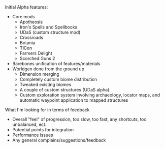 
Initial Alpha features:

- Core mods
	- Apotheosis
	- Iron's Spells and Spellbooks
	- UDaS (custom structure mod)
	- Crossroads
	- Botania
	- TiCon
	- Farmers Delight
	- Scorched Guns 2
- Barebones unification of features/materials
- Worldgen done from the ground up
	- Dimension merging
	- Completely custom biome distribution
	- Tweaked existing biomes
	- A couple of custom structures (UDaS alpha)
	- Custom exploration system involving archaeology, locator maps, and automatic waypoint application to mapped structures

What I'm looking for in terms of feedback
- Overall "feel" of progression, too slow, too fast, any shortcuts, too unbalanced, ect.
- Potential points for integration
- Performance issues
- Any general complains/suggestions/feedback